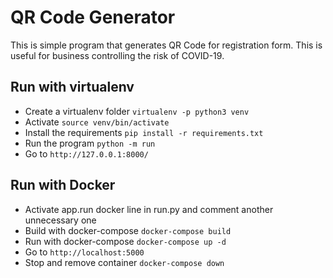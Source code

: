 # QR Code Generator

This is simple program that generates QR Code for registration form. This is useful for business controlling the risk of COVID-19.

## Run with virtualenv
- Create a virtualenv folder `virtualenv -p python3 venv`
- Activate `source venv/bin/activate`
- Install the requirements `pip install -r requirements.txt`
- Run the program `python -m run`
- Go to `http://127.0.0.1:8000/`

## Run with Docker
- Activate app.run docker line in run.py and comment another unnecessary one
- Build with docker-compose `docker-compose build`
- Run with docker-compose `docker-compose up -d`
- Go to `http://localhost:5000`
- Stop and remove container `docker-compose down`
